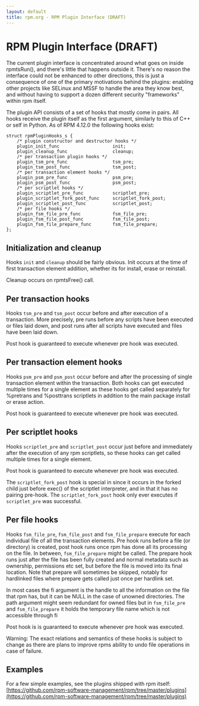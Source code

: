 ```yaml
---
layout: default
title: rpm.org - RPM Plugin Interface (DRAFT)
---
```

# RPM Plugin Interface (DRAFT)

 The current plugin interface is concentrated around what goes on inside rpmtsRun(), and there's little that happens outside it. There's no reason the interface could not be enhanced to other directions, this is just a consequence of one of the primary motivations behind the plugins: enabling other projects like SELinux and MSSF to handle the area they know best, and without having to support a dozen different security "frameworks" within rpm itself.

The plugin API consists of a set of hooks that mostly come in pairs. All hooks receive the plugin itself as the first argument, similarly to this of C++ or self in Python. As of RPM 4.12.0 the following hooks exist:
```
struct rpmPluginHooks_s { 
    /* plugin constructor and destructor hooks */
    plugin_init_func                    init;
    plugin_cleanup_func                 cleanup;
    /* per transaction plugin hooks */
    plugin_tsm_pre_func                 tsm_pre;
    plugin_tsm_post_func                tsm_post;
    /* per transaction element hooks */
    plugin_psm_pre_func                 psm_pre;
    plugin_psm_post_func                psm_post;
    /* per scriptlet hooks */
    plugin_scriptlet_pre_func           scriptlet_pre;
    plugin_scriptlet_fork_post_func     scriptlet_fork_post;
    plugin_scriptlet_post_func          scriptlet_post;
    /* per file hooks */
    plugin_fsm_file_pre_func            fsm_file_pre;
    plugin_fsm_file_post_func           fsm_file_post;
    plugin_fsm_file_prepare_func        fsm_file_prepare;
};
```

## Initialization and cleanup

Hooks `init` and `cleanup` should be fairly obvious. Init occurs at the time of first transaction element addition, whether its for install, erase or reinstall.

Cleanup occurs on rpmtsFree() call.

## Per transaction hooks

Hooks `tsm_pre` and `tsm_post` occur before and after execution of a transaction. More precisely, pre runs before any scripts have been executed or files laid down, and post runs after all scripts have executed and files have been laid down.

Post hook is guaranteed to execute whenever pre hook was executed.

## Per transaction element hooks

Hooks `psm_pre` and `psm_post` occur before and after the processing of single transaction element within the transaction. Both hooks can get executed multiple times for a single element as these hooks get called separately for %pretrans and %posttrans scriptlets in addition to the main package install or erase action.

Post hook is guaranteed to execute whenever pre hook was executed.

## Per scriptlet hooks

Hooks `scriptlet_pre` and `scriptlet_post` occur just before and immediately after the execution of any rpm scriptlets, so these hooks can get called multiple times for a single element.

Post hook is guaranteed to execute whenever pre hook was executed.

The `scriptlet_fork_post` hook is special in since it occurs in the forked child just before exec() of the scriptlet interpreter, and in that it has no pairing pre-hook. The `scriptlet_fork_post` hook only ever executes if `scriptlet_pre` was successful.

## Per file hooks

Hooks `fsm_file_pre`, `fsm_file_post` and `fsm_file_prepare` execute for each individual file of all the transaction elements. Pre hook runs before a file (or directory) is created, post hook runs once rpm has done all its processing on the file. In between, `fsm_file_prepare` might be called. The prepare hook runs just after the file has been fully created and normal metadata such as ownership, permissions etc set, but before the file is moved into its final location. Note that prepare will sometimes be skipped, notably for hardlinked files where prepare gets called just once per hardlink set.

In most cases the fi argument is the handle to all the information on the file that rpm has, but it can be NULL in the case of unowned directories. The path argument might seem redundant for owned files but in `fsm_file_pre` and `fsm_file_prepare` it holds the temporary file name which is not accessible through fi

Post hook is is guaranteed to execute whenever pre hook was executed.

Warning: The exact relations and semantics of these hooks is subject to change as there are plans to improve rpms ability to undo file operations in case of failure.

## Examples

For a few simple examples, see the plugins shipped with rpm itself: [https://github.com/rpm-software-management/rpm/tree/master/plugins](https://github.com/rpm-software-management/rpm/tree/master/plugins)
